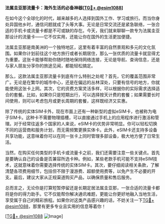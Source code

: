 **法属圭亚那流量卡：海外生活的必备神器[[TG💪+ @esim1088](https://t.me/s/esim1088)]**

在如今这个全球化的时代，越来越多的人选择到国外工作、学习或旅行。而当你身处异国他乡时，通信问题就成了头等大事。无论是日常交流还是紧急联络，一张合适的手机卡或流量卡都是不可或缺的存在。今天，我们就来聊聊一款专为法属圭亚那设计的流量卡——它不仅实用，还能让你在国外的生活更加便捷。

法属圭亚那是南美洲的一个独特地区，这里有着丰富的自然景观和多元的文化氛围。如果你计划前往这个地方旅行或者长期居住，那么一张优质的流量卡就显得尤为重要。这张卡能够帮助你随时随地保持网络连接，无论是导航、查询信息，还是与家人朋友分享你的旅途见闻，都能轻松搞定。

那么，这款法属圭亚那流量卡到底有什么特别之处呢？首先，它的覆盖范围非常广。无论是在繁华的城市中心，还是在偏远的丛林深处，只要有信号的地方，你就能使用这张卡上网。其次，它的资费方案灵活多样，可以根据你的实际需求选择适合的套餐。比如，如果你只是短期出行，可以选择按天计费的套餐；如果需要长时间使用，则可以考虑包月或更长周期的套餐，这样既经济又实惠。

除了传统的实体SIM卡外，现在市面上还有一种新型的虚拟eSIM卡，也被称为电子SIM卡。这种卡不需要物理插槽，可以直接通过手机上的应用程序进行激活和管理。对于经常往返多个国家的人来说，eSIM卡的优势非常明显。你可以轻松切换不同的运营商和服务计划，而无需频繁更换实体卡。此外，eSIM卡还支持多设备共享功能，这意味着你可以在同一张卡上同时管理多部设备，极大地方便了日常生活。

当然，在购买任何类型的手机卡或流量卡之前，我们还需要注意一些关键点。首先是要确认自己的设备是否兼容所选卡种。例如，某些老款手机可能不支持eSIM技术，这就意味着你需要选择传统的实体SIM卡。其次，要仔细阅读相关条款，了解清楚各项费用细节，包括但不限于漫游费、超额使用费等，以免产生不必要的开支。最后，建议大家从正规渠道购买产品，以确保质量和售后服务。

总而言之，无论你是打算短暂停留还是长期定居法属圭亚那，一张合适的流量卡都将是你的得力助手。它不仅能帮你解决通讯难题，更能让你更好地融入当地生活，享受属于自己的精彩旅程。如果你对这类产品感兴趣的话，不妨关注一下[TG💪+ @esim1088](https://t.me/s/esim1088)，那里有更多专业且实用的信息等着你！

[[TG💪+ @esim1088](https://t.me/s/esim1088) ![Image](https://i.postimg.cc/4NQfJmqS/Snipaste-2025-05-13-00-14-12.png)]